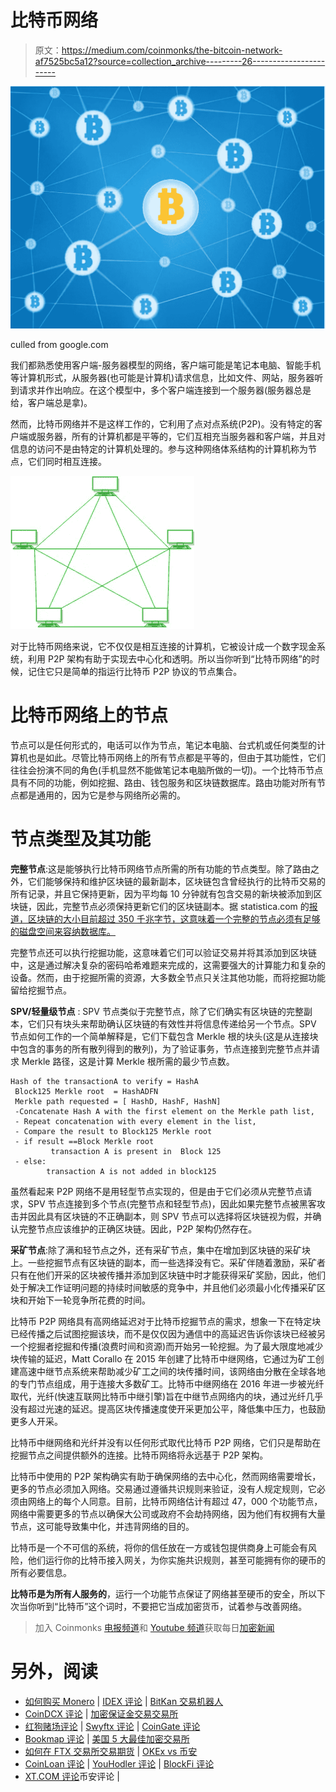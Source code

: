 # 比特币网络

> 原文：<https://medium.com/coinmonks/the-bitcoin-network-af7525bc5a12?source=collection_archive---------26----------------------->

![](img/50e87eba920e142b4e1f988ab3f11599.png)

culled from google.com

我们都熟悉使用客户端-服务器模型的网络，客户端可能是笔记本电脑、智能手机等计算机形式，从服务器(也可能是计算机)请求信息，比如文件、网站，服务器听到请求并作出响应。在这个模型中，多个客户端连接到一个服务器(服务器总是给，客户端总是拿)。

然而，比特币网络并不是这样工作的，它利用了点对点系统(P2P)。没有特定的客户端或服务器，所有的计算机都是平等的，它们互相充当服务器和客户端，并且对信息的访问不是由特定的计算机处理的。参与这种网络体系结构的计算机称为节点，它们同时相互连接。

![](img/fd5599bc0ca85d1919ac7a9324d20105.png)

对于比特币网络来说，它不仅仅是相互连接的计算机，它被设计成一个数字现金系统，利用 P2P 架构有助于实现去中心化和透明。所以当你听到“比特币网络”的时候，记住它只是简单的指运行比特币 P2P 协议的节点集合。

# 比特币网络上的节点

节点可以是任何形式的，电话可以作为节点，笔记本电脑、台式机或任何类型的计算机也是如此。尽管比特币网络上的所有节点都是平等的，但由于其功能性，它们往往会扮演不同的角色(手机显然不能做笔记本电脑所做的一切)。一个比特币节点具有不同的功能，例如挖掘、路由、钱包服务和区块链数据库。路由功能对所有节点都是通用的，因为它是参与网络所必需的。

# 节点类型及其功能

**完整节点**:这是能够执行比特币网络节点所需的所有功能的节点类型。除了路由之外，它们能够保持和维护区块链的最新副本，区块链包含曾经执行的比特币交易的所有记录，并且它保持更新，因为平均每 10 分钟就有包含交易的新块被添加到区块链，因此，完整节点必须保持更新它们的区块链副本。据 statistica.com 的[报道，区块链的大小目前超过 350 千兆字节，这意味着一个完整的节点必须有足够的磁盘空间来容纳数据库。](http://statistica.com/)

完整节点还可以执行挖掘功能，这意味着它们可以验证交易并将其添加到区块链中，这是通过解决复杂的密码哈希难题来完成的，这需要强大的计算能力和复杂的设备。然而，由于挖掘所需的资源，大多数全节点只关注其他功能，而将挖掘功能留给挖掘节点。

**SPV/轻量级节点** : SPV 节点类似于完整节点，除了它们确实有区块链的完整副本，它们只有块头来帮助确认区块链的有效性并将信息传递给另一个节点。SPV 节点如何工作的一个简单解释是，它们下载包含 Merkle 根的块头(这是从连接块中包含的事务的所有散列得到的散列)，为了验证事务，节点连接到完整节点并请求 Merkle 路径，这是计算 Merkle 根所需的最少节点数。

```
Hash of the transactionA to verify = HashA
 Block125 Merkle root  = HashADFN
 Merkle path requested = [ HashD, HashF, HashN]
 -Concatenate Hash A with the first element on the Merkle path list, 
 - Repeat concatenation with every element in the list,
 - Compare the result to Block125 Merkle root 
 - if result ==Block Merkle root
         transaction A is present in  Block 125
 - else:
        transaction A is not added in block125
```

虽然看起来 P2P 网络不是用轻型节点实现的，但是由于它们必须从完整节点请求，SPV 节点连接到多个节点(完整节点和轻型节点)，因此如果完整节点被黑客攻击并因此具有区块链的不正确副本，则 SPV 节点可以选择将区块链视为假，并确认完整节点应该维护的正确区块链。因此，P2P 架构仍然存在。

**采矿节点**:除了满和轻节点之外，还有采矿节点，集中在增加到区块链的采矿块上。一些挖掘节点有区块链的副本，而一些选择没有它。采矿伴随着激励，采矿者只有在他们开采的区块被传播并添加到区块链中时才能获得采矿奖励，因此，他们处于解决工作证明问题的持续时间敏感的竞争中，并且他们必须最小化传播采矿区块和开始下一轮竞争所花费的时间。

比特币 P2P 网络具有高网络延迟对于比特币挖掘节点的需求，想象一下在特定块已经传播之后试图挖掘该块，而不是仅仅因为通信中的高延迟告诉你该块已经被另一个挖掘者挖掘和传播(浪费时间和资源)而开始另一轮挖掘。为了最大限度地减少块传输的延迟，Matt Corallo 在 2015 年创建了比特币中继网络，它通过为矿工创建高速中继节点系统来帮助减少矿工之间的块传播时间，该网络由分散在全球各地的专门节点组成，用于连接大多数矿工。比特币中继网络在 2016 年进一步被光纤取代，光纤(快速互联网比特币中继引擎)旨在中继节点网络内的块，通过光纤几乎没有超过光速的延迟。提高区块传播速度使开采更加公平，降低集中压力，也鼓励更多人开采。

比特币中继网络和光纤并没有以任何形式取代比特币 P2P 网络，它们只是帮助在挖掘节点之间提供额外的连接。比特币网络将永远基于 P2P 架构。

比特币中使用的 P2P 架构确实有助于确保网络的去中心化，然而网络需要增长，更多的节点必须加入网络。交易通过遵循共识规则来验证，没有人规定规则，它必须由网络上的每个人同意。目前，比特币网络估计有超过 47，000 个功能节点，网络中需要更多的节点以确保大公司或政府不会劫持网络，因为他们有权拥有大量节点，这可能导致集中化，并违背网络的目的。

比特币是一个不可信的系统，将你的信任放在一方或钱包提供商身上可能会有风险，他们运行你的比特币接入网关，为你实施共识规则，甚至可能拥有你的硬币的所有必要信息。

**比特币是为所有人服务的**，运行一个功能节点保证了网络甚至硬币的安全，所以下次当你听到“比特币”这个词时，不要把它当成加密货币，试着参与改善网络。

> 加入 Coinmonks [电报频道](https://t.me/coincodecap)和 [Youtube 频道](https://www.youtube.com/c/coinmonks/videos)获取每日[加密新闻](http://coincodecap.com/)

# 另外，阅读

*   [如何购买 Monero](https://coincodecap.com/buy-monero) | [IDEX 评论](https://coincodecap.com/idex-review) | [BitKan 交易机器人](https://coincodecap.com/bitkan-trading-bot)
*   [CoinDCX 评论](/coinmonks/coindcx-review-8444db3621a2) | [加密保证金交易交易所](https://coincodecap.com/crypto-margin-trading-exchanges)
*   [红狗赌场评论](https://coincodecap.com/red-dog-casino-review) | [Swyftx 评论](https://coincodecap.com/swyftx-review) | [CoinGate 评论](https://coincodecap.com/coingate-review)
*   [Bookmap 评论](https://coincodecap.com/bookmap-review-2021-best-trading-software) | [美国 5 大最佳加密交易所](https://coincodecap.com/crypto-exchange-usa)
*   [如何在 FTX 交易所交易期货](https://coincodecap.com/ftx-futures-trading) | [OKEx vs 币安](https://coincodecap.com/okex-vs-binance)
*   [CoinLoan 评论](https://coincodecap.com/coinloan-review) | [YouHodler 评论](/coinmonks/youhodler-4-easy-ways-to-make-money-98969b9689f2) | [BlockFi 评论](https://coincodecap.com/blockfi-review)
*   [XT.COM 评论](https://coincodecap.com/profittradingapp-for-binance)币安评论 |